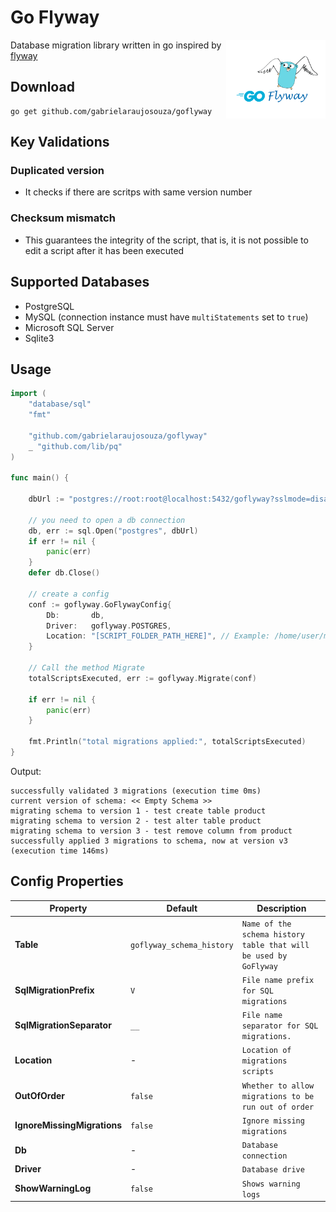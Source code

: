 # Go Flyway

<img align="right" width="159px" src="https://raw.githubusercontent.com/gabrielaraujosouza/logo/master/goflyway-logo.png">

Database migration library written in go inspired by <a href="https://flywaydb.org/" target="_blank">flyway</a>

## Download

```shell
go get github.com/gabrielaraujosouza/goflyway
```


## Key Validations
### Duplicated version
- It checks if there are scritps with same version number
### Checksum mismatch
- This guarantees the integrity of the script, that is, it is not possible to edit a script after it has been executed

## Supported Databases
- PostgreSQL
- MySQL (connection instance must have `multiStatements` set to `true`)
- Microsoft SQL Server
- Sqlite3

## Usage

```go
import (
	"database/sql"
	"fmt"

	"github.com/gabrielaraujosouza/goflyway"
	_ "github.com/lib/pq"
)

func main() {

	dbUrl := "postgres://root:root@localhost:5432/goflyway?sslmode=disable"

	// you need to open a db connection
	db, err := sql.Open("postgres", dbUrl)
	if err != nil {
		panic(err)
	}
	defer db.Close()

	// create a config
	conf := goflyway.GoFlywayConfig{
		Db:       db,
		Driver:   goflyway.POSTGRES,
		Location: "[SCRIPT_FOLDER_PATH_HERE]", // Example: /home/user/my-prokect/db/migration
	}

	// Call the method Migrate
	totalScriptsExecuted, err := goflyway.Migrate(conf)

	if err != nil {
		panic(err)
	}

	fmt.Println("total migrations applied:", totalScriptsExecuted)
}

```
Output:
```
successfully validated 3 migrations (execution time 0ms)
current version of schema: << Empty Schema >>
migrating schema to version 1 - test create table product
migrating schema to version 2 - test alter table product
migrating schema to version 3 - test remove column from product
successfully applied 3 migrations to schema, now at version v3 (execution time 146ms)

```

## Config Properties

Property | Default | Description |
--------|------------|--------
**Table** | `goflyway_schema_history` | `Name of the schema history table that will be used by GoFlyway` 
**SqlMigrationPrefix** | `V` | `File name prefix for SQL migrations` | Used for stable releases |
**SqlMigrationSeparator** | `__` | `File name separator for SQL migrations.`
**Location** | - | `Location of migrations scripts`
**OutOfOrder** | `false` |`Whether to allow migrations to be run out of order`
**IgnoreMissingMigrations** | `false` | `Ignore missing migrations`
**Db** | -| `Database connection`
**Driver** | - | `Database drive`
**ShowWarningLog** | `false`| `Shows warning logs`

